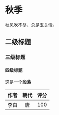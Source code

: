 # 秋季
 
秋风吹不尽，总是玉关情。
 
## 二级标题
 
 
### 三级标题
 
 
#### 四级标题
 
 
这是一个**段落**
 
 
| 作者 | 朝代 | 评分 |
| :--: | :--: | :--: |
| 李白 |  唐  | 100  |
 